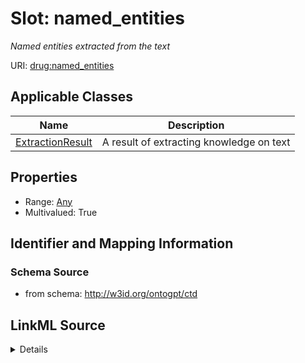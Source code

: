 # Slot: named_entities
_Named entities extracted from the text_


URI: [drug:named_entities](http://w3id.org/ontogpt/drug/named_entities)



<!-- no inheritance hierarchy -->




## Applicable Classes

| Name | Description |
| --- | --- |
[ExtractionResult](ExtractionResult.md) | A result of extracting knowledge on text






## Properties

* Range: [Any](Any.md)
* Multivalued: True








## Identifier and Mapping Information







### Schema Source


* from schema: http://w3id.org/ontogpt/ctd




## LinkML Source

<details>
```yaml
name: named_entities
description: Named entities extracted from the text
from_schema: http://w3id.org/ontogpt/ctd
rank: 1000
multivalued: true
alias: named_entities
owner: ExtractionResult
domain_of:
- ExtractionResult
range: Any
inlined: true
inlined_as_list: true

```
</details>